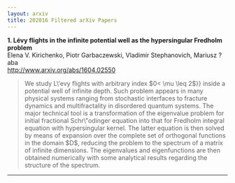 ```yaml
---
layout: arxiv
title: 202016 Filtered arXiv Papers
---
```


**1.    Lévy flights in the infinite potential well as the hypersingular Fredholm problem**  
Elena V. Kirichenko, Piotr Garbaczewski, Vladimir Stephanovich, Mariusz ?aba  
http://www.arxiv.org/abs/1604.02550  
<blockquote>
<p>
We study L\'evy flights  with arbitrary index $0< \mu \leq 2$}} inside a potential well of infinite depth. Such problem appears in many physical systems ranging from stochastic interfaces to fracture dynamics and multifractality in disordered quantum systems. The major technical tool is a transformation of the eigenvalue problem for initial fractional Schr\"odinger equation into that for Fredholm integral equation with hypersingular kernel. The latter equation is then solved by means of expansion over the complete set of orthogonal functions in the domain $D$, reducing the problem to the spectrum of a matrix of infinite dimensions. The eigenvalues and eigenfunctions are then obtained numerically with some analytical results regarding the structure of the spectrum.
</p>
</blockquote>

------

